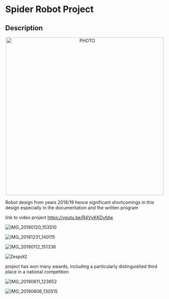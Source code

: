 # Spider Robot Project

## Description

<p align="center">
  <img src="https://user-images.githubusercontent.com/64035334/162567838-d45cc313-85a5-4865-8cc3-be12db53aaef.png" width="500" title="PHOTO">
</p>

Robot design from years 2018/19 hence significant shortcomings in this design especially in the documentation and the written program

link to video project
https://youtu.be/R4VyKKDyfdw



![IMG_20190120_153510](https://user-images.githubusercontent.com/64035334/162567626-7ad74af8-86a9-4228-8181-b14ad5300e8f.jpg)

![IMG_20181231_140115](https://user-images.githubusercontent.com/64035334/162567645-f239e1ec-2b2c-4a93-81a3-dff5385f77dd.jpg)

![IMG_20190112_151338](https://user-images.githubusercontent.com/64035334/162567649-18fb8131-2253-4e90-b8c1-ccc902ccee4f.jpg)


![Zespół2](https://user-images.githubusercontent.com/64035334/162567663-9d8bee10-e66e-4904-bb7e-1bf48da84c41.jpg)





project has won many awards, including a particularly distinguished third place in a national competition

![IMG_20190611_123652](https://user-images.githubusercontent.com/64035334/162567566-e73ad33d-257e-4d73-82d4-af812f502e89.jpg)

![IMG_20190606_130515](https://user-images.githubusercontent.com/64035334/162567573-1b251261-ab54-4fd0-9b43-855fb09a93e4.jpg)

